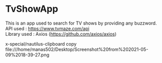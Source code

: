 # TvShowApp

This is an app used to search for TV shows by providing any buzzword.
<br>API used : https://www.tvmaze.com/api
<br>Library used : Axios (https://github.com/axios/axios)

x-special/nautilus-clipboard
copy
file:///home/manas502/Desktop/Screenshot%20from%202021-05-09%2018-39-27.png
